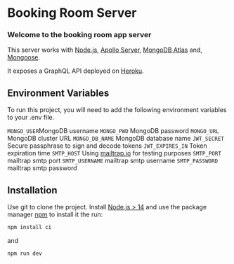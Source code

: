 # Booking Room Server

### Welcome to the booking room app server

This server works with [Node.js](https://nodejs.org/en/), [Apollo Server](https://www.apollographql.com/docs/apollo-server/), [MongoDB Atlas](https://www.mongodb.com/atlas) and, [Mongoose](https://mongoosejs.com/).

It exposes a GraphQL API deployed on [Heroku](https://www.heroku.com).

## Environment Variables

To run this project, you will need to add the following environment variables to your .env file.

`MONGO_USER`MongoDB username
`MONGO_PWD` MongoDB password
`MONGO_URL` MongoDB cluster URL
`MONGO_DB_NAME` MongoDB database name
`JWT_SECRET` Secure passphrase to sign and decode tokens
`JWT_EXPIRES_IN` Token expiration time
`SMTP_HOST` Using [mailtrap.io](https://mailtrap.io/) for testing purposes
`SMTP_PORT` mailtrap smtp port
`SMTP_USERNAME` mailtrap smtp username
`SMTP_PASSWORD` mailtrap smtp password

## Installation

Use git to clone the project. Install [Node.js > 14](https://nodejs.org/en/) and use the package manager [npm](https://docs.npmjs.com/) to install it the run:

```bash
npm install ci
```

and

```bash
npm run dev
```
